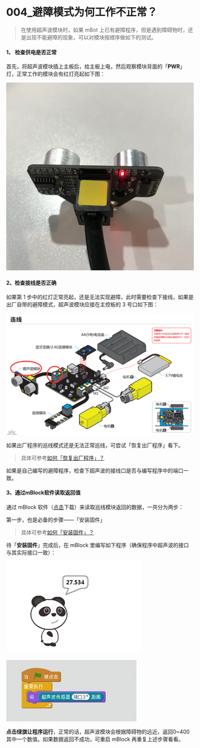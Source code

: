 # 004\_避障模式为何工作不正常？

> 在使用超声波模块时，如果 mBot 上已有避障程序，但是遇到障碍物时，还是出现不能避障的现象，可以对模块按顺序做如下的测试。

#### 1、 检查供电是否正常

首先，将超声波模块插上主板后，给主板上电，然后观察模块背面的「**PWR**」灯，正常工作的模块会有红灯亮起如下图：

![](.gitbook/assets/chao-sheng-bo-mo-kuai-bei-deng.jpg)

####  2、检查接线是否正确

 如果第 1 步中的红灯正常亮起，还是无法实现避障，此时需要检查下接线，如果是出厂自带的避障模式，超声波模块应接在主控板的 3 号口如下图：

![](.gitbook/assets/mbot-chao-sheng-bo-jie-xian.png)

如果出厂程序的巡线模式还是无法正常巡线，可尝试「恢复出厂程序」看下。

> 具体可参考[如何「恢复出厂程序」？](tips/ru-he-hui-fu-chu-chang-cheng-xu.md)

如果是自己编写的避障程序，检查下超声波的接线口是否与编写程序中的端口一致。

#### 3、通过mBlock软件读取返回值

通过 mBlock 软件（[点击](http://www.mblock.cc/zh-home/software/mblock/mblock3/)下载）来读取巡线模块返回的数据，一共分为两步：

第一步，也是必备的步骤——「安装固件」

> 具体可参考[如何「安装固件」？](tips/ru-he-an-zhuang-gu-jian.md)

 待「**安装固件**」完成后，在 mBlock 里编写如下程序（确保程序中超声波的接口与其实际接口一致）：

![](.gitbook/assets/chao-sheng-bo-ce-shi-1.png)

![](.gitbook/assets/chao-sheng-bo-ce-shi-2.png)

**点击绿旗让程序运行**，正常的话，超声波模块会根据障碍物的远近，返回0~400 其中一个数值。如果数据返回不成功，可重启 mBlock 再重复上述步骤看看。

